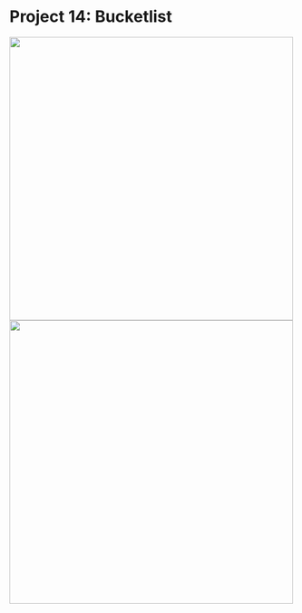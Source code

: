 # Project 14: Bucketlist

<img src="https://user-images.githubusercontent.com/35319467/107838024-b53aa080-6d58-11eb-9451-07bd33ba2939.png" width="500">
<img src="https://user-images.githubusercontent.com/35319467/107838033-c08dcc00-6d58-11eb-83ed-c41b3db48d7b.png" width="500">
